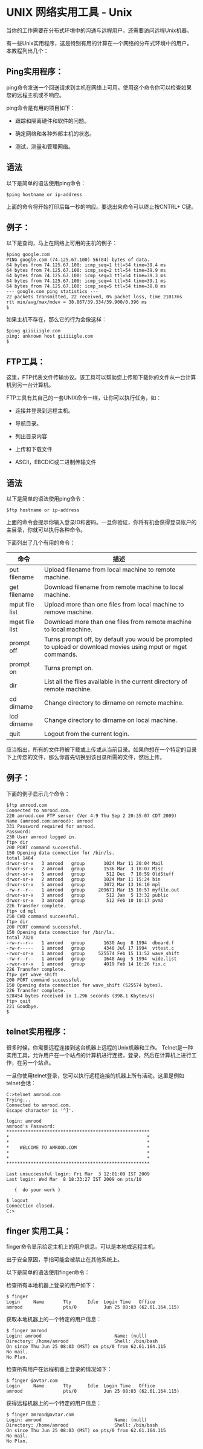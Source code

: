 # UNIX 网络实用工具 - Unix

当你的工作需要在分布式环境中的沟通与远程用户，还需要访问远程Unix机器。

有一些Unix实用程序，这是特别有用的计算在一个网络的分布式环境中的用户。本教程列出几个：

## Ping实用程序：

ping命令发送一个回送请求到主机在网络上可用。使用这个命令你可以检查如果您的远程主机或不响应。

ping命令是有用的项目如下：

*   跟踪和隔离硬件和软件的问题。

*   确定网络和各种外部主机的状态。

*   测试，测量和管理网络。

## 语法

以下是简单的语法使用ping命令：

```
$ping hostname or ip-address
```

上面的命令将开始打印后每一秒的响应。要退出来命令可以终止按CNTRL+ C键。

## 例子：

以下是查询，马上在网络上可用的主机的例子：

```
$ping google.com
PING google.com (74.125.67.100) 56(84) bytes of data.
64 bytes from 74.125.67.100: icmp_seq=1 ttl=54 time=39.4 ms
64 bytes from 74.125.67.100: icmp_seq=2 ttl=54 time=39.9 ms
64 bytes from 74.125.67.100: icmp_seq=3 ttl=54 time=39.3 ms
64 bytes from 74.125.67.100: icmp_seq=4 ttl=54 time=39.1 ms
64 bytes from 74.125.67.100: icmp_seq=5 ttl=54 time=38.8 ms
--- google.com ping statistics ---
22 packets transmitted, 22 received, 0% packet loss, time 21017ms
rtt min/avg/max/mdev = 38.867/39.334/39.900/0.396 ms
$
```

如果主机不存在，那么它的行为会像这样：

```
$ping giiiiiigle.com
ping: unknown host giiiiigle.com
$
```

## FTP工具：

这里，FTP代表文件传输协议。该工具可以帮助您上传和下载你的文件从一台计算机到另一台计算机。

FTP工具有其自己的一套UNIX命令一样，让你可以执行任务，如：

*   连接并登录到远程主机。

*   导航目录。

*   列出目录内容

*   上传和下载文件

*   ASCII，EBCDIC或二进制传输文件

## 语法

以下是简单的语法使用ping命令：

```
$ftp hostname or ip-address
```

上面的命令会提示你输入登录ID和密码。一旦你验证，你将有机会获得登录帐户的主目录，你就可以执行各种命令。

下面列出了几个有用的命令：

| 命令 | 描述 |
| --- | --- |
| put filename | Upload filename from local machine to remote machine. |
| get filename | Download filename from remote machine to local machine. |
| mput file list | Upload more than one files from local machine to remove machine. |
| mget file list | Download more than one files from remote machine to local machine. |
| prompt off | Turns prompt off, by default you would be prompted to upload or download movies using mput or mget commands. |
| prompt on | Turns prompt on. |
| dir | List all the files available in the current directory of remote machine. |
| cd dirname | Change directory to dirname on remote machine. |
| lcd dirname | Change directory to dirname on local machine. |
| quit | Logout from the current login. |

应当指出，所有的文件将被下载或上传或从当前目录。如果你想在一个特定的目录下上传您的文件，那么你首先切换到该目录所需的文件，然后上传。

## 例子：

下面的例子显示几个命令：

```
$ftp amrood.com
Connected to amrood.com.
220 amrood.com FTP server (Ver 4.9 Thu Sep 2 20:35:07 CDT 2009)
Name (amrood.com:amrood): amrood
331 Password required for amrood.
Password:
230 User amrood logged in.
ftp> dir
200 PORT command successful.
150 Opening data connection for /bin/ls.
total 1464
drwxr-sr-x   3 amrood   group       1024 Mar 11 20:04 Mail
drwxr-sr-x   2 amrood   group       1536 Mar  3 18:07 Misc
drwxr-sr-x   5 amrood   group        512 Dec  7 10:59 OldStuff
drwxr-sr-x   2 amrood   group       1024 Mar 11 15:24 bin
drwxr-sr-x   5 amrood   group       3072 Mar 13 16:10 mpl
-rw-r--r--   1 amrood   group     209671 Mar 15 10:57 myfile.out
drwxr-sr-x   3 amrood   group        512 Jan  5 13:32 public
drwxr-sr-x   3 amrood   group        512 Feb 10 10:17 pvm3
226 Transfer complete.
ftp> cd mpl
250 CWD command successful.
ftp> dir
200 PORT command successful.
150 Opening data connection for /bin/ls.
total 7320
-rw-r--r--   1 amrood   group       1630 Aug  8 1994  dboard.f
-rw-r-----   1 amrood   group       4340 Jul 17 1994  vttest.c
-rwxr-xr-x   1 amrood   group     525574 Feb 15 11:52 wave_shift
-rw-r--r--   1 amrood   group       1648 Aug  5 1994  wide.list
-rwxr-xr-x   1 amrood   group       4019 Feb 14 16:26 fix.c
226 Transfer complete.
ftp> get wave_shift
200 PORT command successful.
150 Opening data connection for wave_shift (525574 bytes).
226 Transfer complete.
528454 bytes received in 1.296 seconds (398.1 Kbytes/s)
ftp> quit
221 Goodbye.
$
```

## telnet实用程序：

很多时候，你需要远程连接到这台机器上远程的Unix机器和工作。 Telnet是一种实用工具，允许用户在一个站点的计算机进行连接，登录，然后在计算机上进行工作，在另一个站点。

一旦你使用telnet登录，您可以执行远程连接的机器上所有活动。这里是例如telnet会话：

```
C:>telnet amrood.com
Trying...
Connected to amrood.com.
Escape character is '^]'.

login: amrood
amrood's Password: 
*****************************************************
*                                                   *
*                                                   *
*    WELCOME TO AMROOD.COM                          *
*                                                   *
*                                                   *
*****************************************************

Last unsuccessful login: Fri Mar  3 12:01:09 IST 2009
Last login: Wed Mar  8 18:33:27 IST 2009 on pts/10

   {  do your work }

$ logout
Connection closed.
C:>
```

## finger 实用工具：

finger命令显示给定主机上的用户信息。可以是本地或远程主机。

出于安全原因，手指可能会被禁止在其他系统上。

以下是简单的语法使用finger命令：

检查所有本地机器上登录的用户如下：

```
$ finger
Login     Name       Tty      Idle  Login Time   Office
amrood               pts/0          Jun 25 08:03 (62.61.164.115)
```

获取本地机器上的一个特定的用户信息：

```
$ finger amrood
Login: amrood                           Name: (null)
Directory: /home/amrood                 Shell: /bin/bash
On since Thu Jun 25 08:03 (MST) on pts/0 from 62.61.164.115
No mail.
No Plan.
```

检查所有用户在远程机器上登录的情况如下：

```
$ finger @avtar.com
Login     Name       Tty      Idle  Login Time   Office
amrood               pts/0          Jun 25 08:03 (62.61.164.115)
```

获得远程机器上的一个特定的用户信息：

```
$ finger amrood@avtar.com
Login: amrood                           Name: (null)
Directory: /home/amrood                 Shell: /bin/bash
On since Thu Jun 25 08:03 (MST) on pts/0 from 62.61.164.115
No mail.
No Plan.
```

 